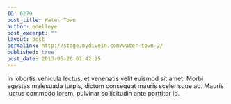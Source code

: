 ```yaml
---
ID: 6279
post_title: Water Town
author: edelleye
post_excerpt: ""
layout: post
permalink: http://stage.mydivein.com/water-town-2/
published: true
post_date: 2013-06-26 01:42:25
---
```

In lobortis vehicula lectus, et venenatis velit euismod sit amet. Morbi egestas malesuada turpis, dictum consequat mauris scelerisque ac. Mauris luctus commodo lorem, pulvinar sollicitudin ante porttitor id.